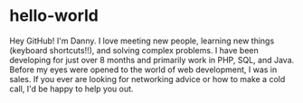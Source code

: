 # hello-world
Hey GitHub! 
I'm Danny. I love meeting new people, learning new things (keyboard shortcuts!!), and solving complex problems. I have been developing for just over 8 months and primarily work in PHP, SQL, and Java. Before my eyes were opened to the world of web development, I was in sales. If you ever are looking for networking advice or how to make a cold call, I'd be happy to help you out. 
